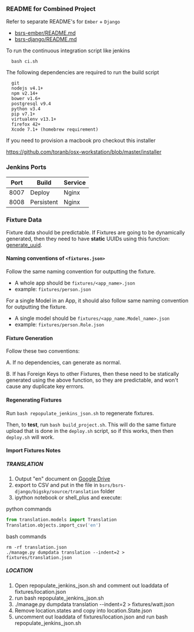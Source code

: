 ### README for Combined Project

Refer to separate README's for `Ember` + `Django`

- [bsrs-ember/README.md](https://github.com/bigskytech/bsrs/blob/master/bsrs-ember/README.md)
- [bsrs-django/README.md](https://github.com/bigskytech/bsrs/blob/master/bsrs-django/README.md)

To run the continuous integration script like jenkins

```
  bash ci.sh
```

The following dependencies are required to run the build script

```
  git
  nodejs v4.1+
  npm v2.14+
  bower v1.6+
  postgresql v9.4
  python v3.4
  pip v7.1+
  virtualenv v13.1+
  firefox 42+
  Xcode 7.1+ (homebrew requirement)
```

If you need to provision a macbook pro checkout this installer

https://github.com/toranb/osx-workstation/blob/master/installer


### Jenkins Ports

| Port | Build      | Service |
| ---- | ---------- | ------- |
| 8007 | Deploy     | Nginx   |
| 8008 | Persistent | Nginx   |


### Fixture Data

Fixture data should be predictable.  If Fixtures are going to be dynamically generated, then they need to have **static** UUIDs using this function: [generate_uuid](https://github.com/bigskytech/bsrs/blob/master/bsrs-django/bigsky/utils/helpers.py).

#### Naming conventions of `<fixtures.json>`

Follow the same naming convention for outputting the fixture.
  - A whole app should be `fixtures/<app_name>.json`
  - example: `fixtures/person.json`

For a single Model in an App, it should also follow same naming convention for outputting the fixture.
  - A single model should be `fixtures/<app_name.Model_name>.json`
  - example: `fixtures/person.Role.json`

#### Fixture Generation

Follow these two conventions:

A. If no dependencies, can generate as normal.

B. If has Foreign Keys to other Fixtures, then these need to be statically generated using the above function, so they are predictable, and won't cause any duplicate key errrors.


#### Regenerating Fixtures

Run `bash repopulate_jenkins_json.sh` to regenerate fixtures.

Then, to **test**, run `bash build_project.sh`.  This will do the same fixture upload that is done in the `deploy.sh` script, so if this works, then then `deploy.sh` will work.


#### Import Fixtures Notes
##### TRANSLATION
1. Output "en" document on [Google Drive](https://drive.google.com/drive/folders/0B7dl5Hhfqk0NfkZWUndwVEFzR2RhTUNPRnFRcVA1UVNWTEUxUEFyaU5ZSVpFeHBFMUZBeTg)
2. export to CSV and put in the file in `bsrs/bsrs-django/bigsky/source/translation` folder
3. ipython notebook or shell_plus and execute:

python commands

```python
from translation.models import Translation
Translation.objects.import_csv('en')
```

bash commands
```
rm -rf translation.json
./manage.py dumpdata translation --indent=2 > fixtures/translation.json
```

##### LOCATION
1. Open repopulate_jenkins_json.sh and comment out loaddata of fixtures/location.json
2. run bash repopulate_jenkins_json.sh
3. ./manage.py dumpdata translation --indent=2 > fixtures/watt.json
4. Remove location.states and copy into location.State.json
5. uncomment out loaddata of fixtures/location.json and run bash repopulate_jenkins_json.sh
